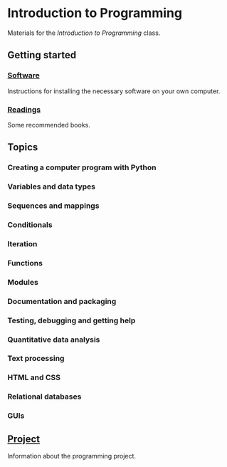 # Introduction to Programming

Materials for the *Introduction to Programming* class.

## Getting started

### [Software](software)

Instructions for installing the necessary software on your own computer.

### [Readings](readings)

Some recommended books.

## Topics

### Creating a computer program with Python

### Variables and data types

### Sequences and mappings

### Conditionals

### Iteration

### Functions

### Modules

### Documentation and packaging

### Testing, debugging and getting help

### Quantitative data analysis

### Text processing

### HTML and CSS

### Relational databases

### GUIs

## [Project](project)

Information about the programming project.
